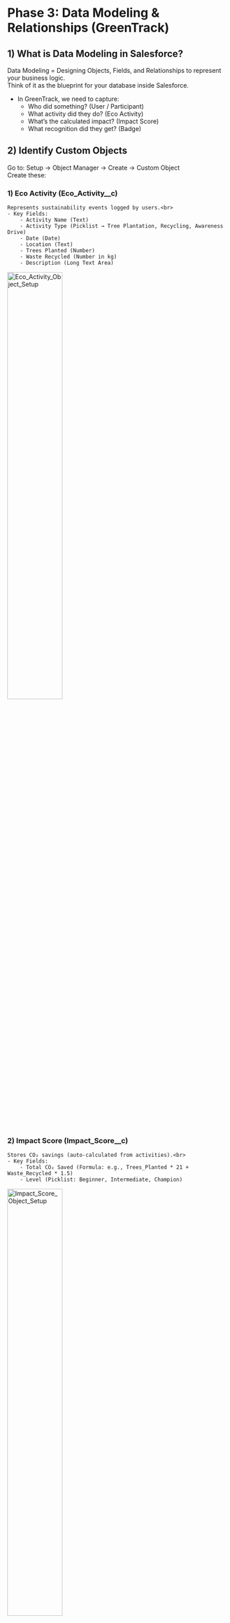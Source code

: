 # Phase 3: Data Modeling & Relationships (GreenTrack)


## 1) What is Data Modeling in Salesforce?
Data Modeling = Designing Objects, Fields, and Relationships to represent your business logic.<br>
Think of it as the blueprint for your database inside Salesforce.<br>
- In GreenTrack, we need to capture:
  - Who did something? (User / Participant)
  -	What activity did they do? (Eco Activity)
  - What’s the calculated impact? (Impact Score)
  - What recognition did they get? (Badge)


## 2) Identify Custom Objects
Go to: Setup → Object Manager → Create → Custom Object<br>
Create these:
### 1) Eco Activity (Eco_Activity__c)
	Represents sustainability events logged by users.<br>
	- Key Fields:
		- Activity Name (Text)
		- Activity Type (Picklist → Tree Plantation, Recycling, Awareness Drive)
		- Date (Date)
		- Location (Text)
		- Trees Planted (Number)
		- Waste Recycled (Number in kg)
		- Description (Long Text Area)
  <img src="Eco_Activity_Object_Setup.png" alt="Eco_Activity_Object_Setup" width=50% />
  
### 2) Impact Score (Impact_Score__c)
   	Stores CO₂ savings (auto-calculated from activities).<br>
	- Key Fields:
		- Total CO₂ Saved (Formula: e.g., Trees_Planted * 21 + Waste_Recycled * 1.5)
		- Level (Picklist: Beginner, Intermediate, Champion)
  <img src="Impact_Score_Object_Setup.png" alt="Impact_Score_Object_Setup" width=50% />
  
### 3) Badge (Badge__c)
   	Recognition awarded to participants.<br>
	- Key Fields:
		- Badge Name (Bronze, Silver, Gold, Platinum)
		- Awarded Date (Date)
  <img src="Badge_Object_Setup.png" alt="Badge_Object_Setup" width=50% />


## 3) Standard Objects Used
- User (Standard Object): Participants and NGO Managers.
- Reports & Dashboards (Standard): For analytics.


## 4) Define Relationships
Open Schema Builder (Setup → Quick Find → Schema Builder).<br>
Relationships:
- User ↔ Eco Activity: Lookup (one user can log many activities).
- <img src="User-EcoActivity.png" alt="User-EcoActivity" width=50% />
- Eco Activity ↔ Impact Score: Master-Detail (each activity contributes to a score record).
- <img src="EcoActivity-ImpactScore.png" alt="EcoActivity-ImpactScore" width=50% />
- User ↔ Badge: Lookup (user may earn multiple badges).
- <img src="User-Badge.png" alt="User-Badge" width=50% />

Use Master-Detail when the child should depend on the parent (Impact Score tied to Activity). Use Lookup when records can live independently (Badge can exist without User temporarily).


## 5) Flows
Flow to Automatically Create an Impact Score Record when an Eco Activity is created.
- Start: Record-Triggered Flow 
- Create Impact Score >>> Determine Impact Level
	- Beginner
	- Intermediate
	- Champion
- End
<img src="" alt="" width=50% />


## 6) Record Types (Optional but adds clarity)
Create Record Types for Eco Activity:
- Tree Plantation
- Recycling
- Awareness Drive
<img src="RecordTypes_Setup.png" alt="RecordTypes_Setup" width=50% />
This allows different Page Layouts (e.g., “Trees Planted” field only shows for Tree Plantation).


## 7) Page Layouts
- Eco Activity Layout: Show Activity details, Trees Planted/Waste Recycled.
- <img src="EcoActivity_PageLayout.png" alt="EcoActivity_PageLayout" width=50% />
- Impact Score Layout: Show total CO₂ saved, level.
- <img src="ImpactScore_PageLayout.png" alt="ImpactScore_PageLayout" width=50% />
- Badge Layout: Show badge name, awarded date, related user.
- <img src="Badge_PageLayout.png" alt="Badge_PageLayout" width=50% />
Add related lists so managers can see Activities logged under User and Badges earned.


## 8) Compact Layouts
- Compact Layout for Eco Activity → Display: Activity Type, Date, Location, Trees Planted.
- <img src="EcoActivity_CompactLayout.png" alt="EcoActivity_CompactLayout" width=50% />
- Compact Layout for Impact Score→ Display: Total CO2 Saved, Level.
- <img src="ImpactScore_CompactLayout.png" alt="ImpactScore_CompactLayout" width=50% />
- Compact Layout for Badge→ Display: Badge Date, Awarded Date.
- <img src="Badge_CompactLayout.png" alt="Badge_CompactLayout" width=50% />

Makes mobile & Lightning UI concise.


## 9) Validation Rules
Create validation rules to maintain clean data:
#### Example:
	Trees must be > 0 for Tree Plantation:
	AND(
  		ISPICKVAL(Activity_Type__c, "Tree Plantation"),
  		OR(ISBLANK(Trees_Planted__c), Trees_Planted__c <= 0)
	)
	Error Message: “Please enter a valid number of trees planted.”
<img src="EcoActivity_ValidationRule.png" alt="EcoActivity_ValidationRule" width=50% />

## 10) Deliverables for Phase 3
1) Custom Objects created (Eco Activity, Impact Score, Badge).
2) Fields added (Activity details, CO₂ saved formula).
3) Relationships defined (User ↔ Activity ↔ Impact Score; User ↔ Badge).
4) Schema Diagram (screenshot from Schema Builder).
5) Validation Rules implemented.
6) Page Layouts configured.
7) GitHub commit: phase3: data model objects, fields, relationships, validation rules.


## 11) Testing Checklist
- Log in as a Participant → Create Eco Activity (Tree Plantation).
- Verify Impact Score auto-calculates CO₂ saved.
- Verify Badge is not directly editable by the Participant.
- Switch to NGO Manager → See all participant activities.
- Check compact layout on mobile preview.

